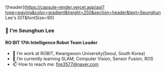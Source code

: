 ![header](https://capsule-render.vercel.app/api?type=waving&color=gradient&height=250&section=header&text=Seunghun Lee's GIT&fontSize=90)

### 👋 I'm Seunghun Lee

#### RO:BIT 17th Intelligence Robot Team Leader

- 🔭 I’m work at ROBIT, Kwangwoon University(Seoul, South Korea)
- 🌱 I’m currently learning SLAM, Computer Vision, Sensor Fusion, ROS
- 📫 How to reach me: fire3577@naver.com
